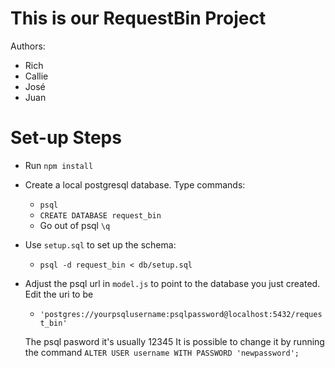 # This is our RequestBin Project

Authors:
* Rich
* Callie
* José
* Juan

# Set-up Steps
- Run `npm install`

- Create a local postgresql database. Type commands:

  - `psql`
  - `CREATE DATABASE request_bin`
  - Go out of psql `\q`

- Use `setup.sql` to set up the schema:

  - `psql -d request_bin < db/setup.sql`

- Adjust the psql url in `model.js` to point to the database you just created. Edit the uri to be 

  - `'postgres://yourpsqlusername:psqlpassword@localhost:5432/request_bin'`

  The psql pasword it's usually 12345
  It is possible to change it by running the command `ALTER USER username WITH PASSWORD 'newpassword';`
